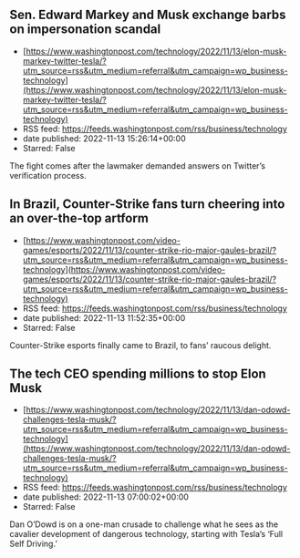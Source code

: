 ## Sen. Edward Markey and Musk exchange barbs on impersonation scandal
 - [https://www.washingtonpost.com/technology/2022/11/13/elon-musk-markey-twitter-tesla/?utm_source=rss&utm_medium=referral&utm_campaign=wp_business-technology](https://www.washingtonpost.com/technology/2022/11/13/elon-musk-markey-twitter-tesla/?utm_source=rss&utm_medium=referral&utm_campaign=wp_business-technology)
 - RSS feed: https://feeds.washingtonpost.com/rss/business/technology
 - date published: 2022-11-13 15:26:14+00:00
 - Starred: False

The fight comes after the lawmaker demanded answers on Twitter’s verification process.

## In Brazil, Counter-Strike fans turn cheering into an over-the-top artform
 - [https://www.washingtonpost.com/video-games/esports/2022/11/13/counter-strike-rio-major-gaules-brazil/?utm_source=rss&utm_medium=referral&utm_campaign=wp_business-technology](https://www.washingtonpost.com/video-games/esports/2022/11/13/counter-strike-rio-major-gaules-brazil/?utm_source=rss&utm_medium=referral&utm_campaign=wp_business-technology)
 - RSS feed: https://feeds.washingtonpost.com/rss/business/technology
 - date published: 2022-11-13 11:52:35+00:00
 - Starred: False

Counter-Strike esports finally came to Brazil, to fans’ raucous delight.

## The tech CEO spending millions to stop Elon Musk
 - [https://www.washingtonpost.com/technology/2022/11/13/dan-odowd-challenges-tesla-musk/?utm_source=rss&utm_medium=referral&utm_campaign=wp_business-technology](https://www.washingtonpost.com/technology/2022/11/13/dan-odowd-challenges-tesla-musk/?utm_source=rss&utm_medium=referral&utm_campaign=wp_business-technology)
 - RSS feed: https://feeds.washingtonpost.com/rss/business/technology
 - date published: 2022-11-13 07:00:02+00:00
 - Starred: False

Dan O’Dowd is on a one-man crusade to challenge what he sees as the cavalier development of dangerous technology, starting with Tesla’s ‘Full Self Driving.’
